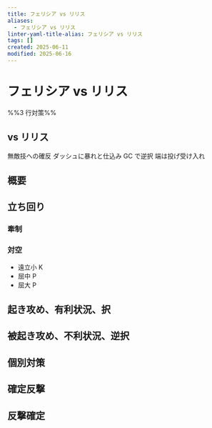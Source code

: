 ```yaml
---
title: フェリシア vs リリス
aliases:
  - フェリシア vs リリス
linter-yaml-title-alias: フェリシア vs リリス
tags: []
created: 2025-06-11
modified: 2025-06-16
---
```


# フェリシア vs リリス

%%3 行対策%%

## vs リリス

無敵技への確反
ダッシュに暴れと仕込み GC で逆択
端は投げ受け入れ

## 概要

## 立ち回り

### 牽制

### 対空

- 遠立小 K
- 屈中 P
- 屈大 P

## 起き攻め、有利状況、択

## 被起き攻め、不利状況、逆択

## 個別対策

## 確定反撃

## 反撃確定
